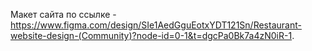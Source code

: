 Макет сайта по ссылке - https://www.figma.com/design/SIe1AedGguEotxYDT121Sn/Restaurant-website-design-(Community)?node-id=0-1&t=dgcPa0Bk7a4zN0iR-1.
